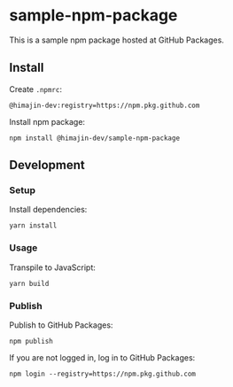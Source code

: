# sample-npm-package

This is a sample npm package hosted at GitHub Packages.

## Install

Create `.npmrc`:

```
@himajin-dev:registry=https://npm.pkg.github.com
```

Install npm package:

```
npm install @himajin-dev/sample-npm-package
```

## Development

### Setup

Install dependencies:

```
yarn install
```

### Usage

Transpile to JavaScript:

```
yarn build
```

### Publish

Publish to GitHub Packages:

```
npm publish
```

If you are not logged in, log in to GitHub Packages:

```
npm login --registry=https://npm.pkg.github.com
```
